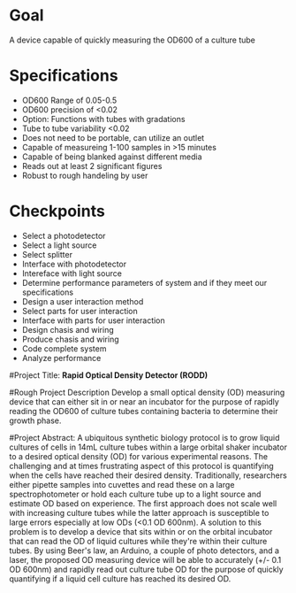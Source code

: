 # Goal
A device capable of quickly measuring the OD600 of a culture tube

# Specifications
-  OD600 Range of 0.05-0.5
-  OD600 precision  of <0.02
-  Option: Functions with tubes with gradations
-  Tube to tube variability <0.02
-  Does not need to be portable, can utilize an outlet
-  Capable of measureing 1-100 samples in >15 minutes
-  Capable of being blanked against different media
-  Reads out at least 2 significant figures
-  Robust to rough handeling by user

# Checkpoints
-  Select a photodetector
-  Select a light source
-  Select splitter
-  Interface with photodetector
-  Intereface with light source
-  Determine performance parameters of system and if they meet our specifications
-  Design a user interaction method
-  Select parts for user interaction
-  Interface with parts for user interaction
-  Design chasis and wiring
-  Produce chasis and wiring
-  Code complete system
-  Analyze performance
  
#Project Title: 
**Rapid Optical Density Detector (RODD)**

#Rough Project Description
Develop a small optical density (OD) measuring device that can either sit in or near an incubator for the purpose of rapidly reading the OD600 of culture tubes containing bacteria to determine their growth phase.

#Project Abstract:
A ubiquitous synthetic biology protocol is to grow liquid cultures of cells in 14mL culture tubes within a large orbital shaker incubator to a desired optical density (OD) for various experimental reasons. The challenging and at times frustrating aspect of this protocol is quantifying when the cells have reached their desired density. Traditionally, researchers either pipette samples into cuvettes and read these on a large spectrophotometer or hold each culture tube up to a light source and estimate OD based on experience. The first approach does not scale well with increasing culture tubes while the latter approach is susceptible to large errors especially at low ODs (<0.1 OD 600nm). A solution to this problem is to develop a device that sits within or on the orbital incubator that can read the OD of liquid cultures while they're within their culture tubes. By using Beer's law, an Arduino, a couple of photo detectors, and a laser, the proposed OD measuring device will be able to accurately (+/- 0.1 OD 600nm) and rapidly read out culture tube OD for the purpose of quickly quantifying if a liquid cell culture has reached its desired OD.
